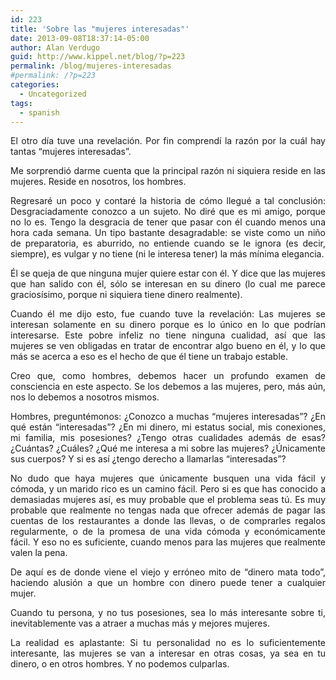 ```yaml
---
id: 223
title: 'Sobre las "mujeres interesadas"'
date: 2013-09-08T18:37:14-05:00
author: Alan Verdugo
guid: http://www.kippel.net/blog/?p=223
permalink: /blog/mujeres-interesadas
#permalink: /?p=223
categories:
  - Uncategorized
tags:
  - spanish
---
```

<p style="text-align: justify;">
  El otro día tuve una revelación. Por fin comprendí la razón por la cuál hay tantas &#8220;mujeres interesadas&#8221;.
</p>

<p style="text-align: justify;">
  Me sorprendió darme cuenta que la principal razón ni siquiera reside en las mujeres. Reside en nosotros, los hombres.
</p>

<p style="text-align: justify;">
  Regresaré un poco y contaré la historia de cómo llegué a tal conclusión: Desgraciadamente conozco a un sujeto. No diré que es mi amigo, porque no lo es. Tengo la desgracia de tener que pasar con él cuando menos una hora cada semana. Un tipo bastante desagradable: se viste como un niño de preparatoria, es aburrido, no entiende cuando se le ignora (es decir, siempre), es vulgar y no tiene (ni le interesa tener) la más mínima elegancia.
</p>

<p style="text-align: justify;">
  Él se queja de que ninguna mujer quiere estar con él. Y dice que las mujeres que han salido con él, sólo se interesan en su dinero (lo cual me parece graciosísimo, porque ni siquiera tiene dinero realmente).
</p>

<p style="text-align: justify;">
  Cuando él me dijo esto, fue cuando tuve la revelación: Las mujeres se interesan solamente en su dinero porque es lo único en lo que podrían interesarse. Este pobre infeliz no tiene ninguna cualidad, así que las mujeres se ven obligadas en tratar de encontrar algo bueno en él, y lo que más se acerca a eso es el hecho de que él tiene un trabajo estable.
</p>

<p style="text-align: justify;">
  Creo que, como hombres, debemos hacer un profundo examen de consciencia en este aspecto. Se los debemos a las mujeres, pero, más aún, nos lo debemos a nosotros mismos.
</p>

<p style="text-align: justify;">
  Hombres, preguntémonos: ¿Conozco a muchas &#8220;mujeres interesadas&#8221;? ¿En qué están &#8220;interesadas&#8221;? ¿En mi dinero, mi estatus social, mis conexiones, mi familia, mis posesiones? ¿Tengo otras cualidades además de esas? ¿Cuántas? ¿Cuáles? ¿Qué me interesa a mi sobre las mujeres? ¿Únicamente sus cuerpos? Y si es así ¿tengo derecho a llamarlas &#8220;interesadas&#8221;?
</p>

<p style="text-align: justify;">
  No dudo que haya mujeres que únicamente busquen una vida fácil y cómoda, y un marido rico es un camino fácil. Pero si es que has conocido a demasiadas mujeres así, es muy probable que el problema seas tú. Es muy probable que realmente no tengas nada que ofrecer además de pagar las cuentas de los restaurantes a donde las llevas, o de comprarles regalos regularmente, o de la promesa de una vida cómoda y económicamente fácil. Y eso no es suficiente, cuando menos para las mujeres que realmente valen la pena.
</p>

<p style="text-align: justify;">
  De aquí es de donde viene el viejo y erróneo mito de &#8220;dinero mata todo&#8221;, haciendo alusión a que un hombre con dinero puede tener a cualquier mujer.
</p>

<p style="text-align: justify;">
  Cuando tu persona, y no tus posesiones, sea lo más interesante sobre ti, inevitablemente vas a atraer a muchas más y mejores mujeres.
</p>

<p style="text-align: justify;">
  La realidad es aplastante: Si tu personalidad no es lo suficientemente interesante, las mujeres se van a interesar en otras cosas, ya sea en tu dinero, o en otros hombres. Y no podemos culparlas.
</p>